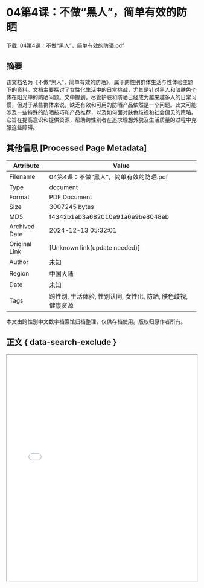 # 04第4课：不做“黑人”，简单有效的防晒

<!-- tcd_download_link -->
下载: <a href="04第4课：不做“黑人”，简单有效的防晒.pdf" download>04第4课：不做“黑人”，简单有效的防晒.pdf</a>
<!-- tcd_download_link_end -->

## 摘要

<!-- tcd_abstract -->
该文档名为《不做“黑人”，简单有效的防晒》，属于跨性别群体生活与性体验主题下的资料。文档主要探讨了女性化生活中的日常挑战，尤其是针对黑人和暗肤色个体在阳光中的防晒问题。文中提到，尽管护肤和防晒已经成为越来越多人的日常习惯，但对于某些群体来说，缺乏有效和可用的防晒产品依然是一个问题。此文可能涉及一些特殊的防晒技巧和产品推荐，以及如何面对肤色歧视和社会偏见的策略。它旨在提高意识和提供资源，帮助跨性别者在追求理想外貌及生活质量的过程中克服这些障碍。

<!-- tcd_abstract_end -->

## 其他信息 [Processed Page Metadata]

| Attribute       | Value                                  |
|-----------------|----------------------------------------|
| Filename        | 04第4课：不做“黑人”，简单有效的防晒.pdf                             |
| Type            | document                                 |
| Format          | PDF Document                               |
| Size            | 3007245 bytes                           |
| MD5             | f4342b1eb3a682010e91a6e9be8048eb                                  |
| Archived Date   | 2024-12-13 05:32:01                             |
| Original Link   | [Unknown link(update needed)]                         |
| Author          | 未知                               |
| Region          | 中国大陆                               |
| Date            | 未知                                 |
| Tags            | 跨性别, 生活体验, 性别认同, 女性化, 防晒, 肤色歧视, 健康资源                                 |

本文由跨性别中文数字档案馆归档整理，仅供存档使用。版权归原作者所有。


## 正文 { data-search-exclude }

<!-- tcd_main_text -->
<iframe src="../04第4课：不做“黑人”，简单有效的防晒.pdf" width="100%" height="600px">
    <p>无法显示PDF，请下载查看。</p>
</iframe>
<!-- tcd_main_text_end -->

